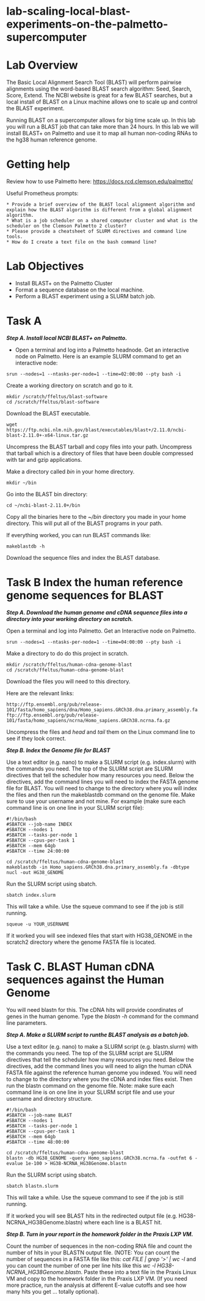 # lab-scaling-local-blast-experiments-on-the-palmetto-supercomputer

# Lab Overview
The Basic Local Alignment Search Tool (BLAST) will perform pairwise alignments using the word-based BLAST search algorithm: Seed, Search, Score, Extend.  The NCBI website is great for a few BLAST searches, but a local install of BLAST on a Linux machine allows one to scale up and control the BLAST experiment. 

Running BLAST on a supercomputer allows for big time scale up.  In this lab you will run a BLAST job that can take more than 24 hours. In this lab we will install BLAST+ on Palmetto and use it to map all human non-coding RNAs to the hg38 human reference genome. 

# Getting help

Review how to use Palmetto here: https://docs.rcd.clemson.edu/palmetto/

Useful Prometheus prompts:

```
* Provide a brief overview of the BLAST local alignment algorithm and explain how the BLAST algorithm is different from a global alignment algorithm. 
* What is a job scheduler on a shared computer cluster and what is the scheduler on the Clemson Palmetto 2 cluster? 
* Please provide a cheatsheet of SLURM directives and command line tools.
* How do I create a text file on the bash command line?
```

# Lab Objectives
* Install BLAST+ on the Palmetto Cluster
* Format a sequence database on the local machine.
* Perform a BLAST experiment using a SLURM batch job.

# Task A

***Step A. Install local NCBI BLAST+ on Palmetto.***

* Open a terminal and log into a Palmetto headnode.
Get an interactive node on Palmetto.  Here is an example SLURM command to get an interactive node:

```
srun --nodes=1 --ntasks-per-node=1 --time=02:00:00 --pty bash -i
```

Create a working directory on scratch and go to it.

```
mkdir /scratch/ffeltus/blast-software
cd /scratch/ffeltus/blast-software
```

Download the BLAST executable.
```
wget https://ftp.ncbi.nlm.nih.gov/blast/executables/blast+/2.11.0/ncbi-blast-2.11.0+-x64-linux.tar.gz
```
Uncompress the BLAST tarball and copy files into your path.
Uncompress that tarball which is a directory of files that have been double compressed with tar and gzip applications. 

Make a directory called *bin* in your home directory. 

```
mkdir ~/bin
```
Go into the BLAST bin directory:

```
cd ~/ncbi-blast-2.11.0+/bin
```

Copy all the binaries here to the *~/bin* directory you made in your home directory.  This will put all of the BLAST programs in your path. 

If everything worked, you can run BLAST commands like:

```
makeblastdb -h
```
Download the sequence files and index the BLAST database.

# Task B Index the human reference genome sequences for BLAST

***Step A. Download the human genome and cDNA sequence files into a directory into your working directory on scratch.***

Open a terminal and log into Palmetto.
Get an Interactive node on Palmetto.
```
srun --nodes=1 --ntasks-per-node=1 --time=04:00:00 --pty bash -i
```
Make a directory to do do this project in scratch.

```
mkdir /scratch/ffeltus/human-cdna-genome-blast
cd /scratch/ffeltus/human-cdna-genome-blast
```

Download the files you will need to this directory.

Here are the relevant links:
```
http://ftp.ensembl.org/pub/release-101/fasta/homo_sapiens/dna/Homo_sapiens.GRCh38.dna.primary_assembly.fa.gz
ftp://ftp.ensembl.org/pub/release-101/fasta/homo_sapiens/ncrna/Homo_sapiens.GRCh38.ncrna.fa.gz
```

Uncompress the files and *head* and *tail* them on the Linux command line to see if they look correct.

***Step B. Index the Genome file for BLAST***

Use a text editor (e.g. nano) to make a SLURM script (e.g. index.slurm) with the commands you need.  The top of the SLURM script are SLURM directives that tell the scheduler how many resources you need.  Below the directives, add the command lines you will need to index the FASTA genome file for BLAST. You will need to change to the directory where you will index the files and then run the makeblastdb command on the genome file. Make sure to use your username and not mine. For example (make sure each command line is on one line in your SLURM script file):
```
#!/bin/bash
#SBATCH --job-name INDEX
#SBATCH --nodes 1
#SBATCH --tasks-per-node 1
#SBATCH --cpus-per-task 1
#SBATCH --mem 64gb
#SBATCH --time 24:00:00

cd /scratch/ffeltus/human-cdna-genome-blast
makeblastdb -in Homo_sapiens.GRCh38.dna.primary_assembly.fa -dbtype nucl -out HG38_GENOME
```
Run the SLURM script using sbatch.

```
sbatch index.slurm
```

This will take a while. Use the squeue command to see if the job is still running.

```
squeue -u YOUR_USERNAME
```
If it worked you will see indexed files that start with HG38_GENOME in the scratch2 directory where the genome FASTA file is located.

# Task C. BLAST Human cDNA sequences against the Human Genome
You will need blastn for this.  The cDNA hits will provide coordinates of genes in the human genome. Type the *blastn -h* command for the command line parameters.

***Step A. Make a SLURM script to runthe BLAST analysis as a batch job.***

Use a text editor (e.g. nano) to make a SLURM script (e.g. blastn.slurm) with the commands you need.  The top of the SLURM script are SLURM directives that tell the scheduler how many resources you need.  Below the directives, add the command lines you will need to align the human cDNA FASTA file against the reference human genome you indexed. You will need to change to the directory where you the cDNA and index files exist. Then run the blastn command on the genome file. Note: make sure each command line is on one line in your SLURM script file and use your username and directory structure.

```
#!/bin/bash
#SBATCH --job-name BLAST
#SBATCH --nodes 1
#SBATCH --tasks-per-node 1
#SBATCH --cpus-per-task 1
#SBATCH --mem 64gb
#SBATCH --time 48:00:00

cd /scratch/ffeltus/human-cdna-genome-blast
blastn -db HG38_GENOME -query Homo_sapiens.GRCh38.ncrna.fa -outfmt 6 -evalue 1e-100 > HG38-NCRNA_HG38Genome.blastn
```

Run the SLURM script using sbatch.

```
sbatch blastn.slurm
```

This will take a while. Use the squeue command to see if the job is still running.

If it worked you will see BLAST hits in the redirected output file (e.g. HG38-NCRNA_HG38Genome.blastn) where each line is a BLAST hit.

***Step B. Turn in your report in the homework folder in the Praxis LXP VM.***

Count the number of sequences in the non-coding RNA file and count the number of hits in your BLASTN output file.  (NOTE: You can count the number of sequences in a FASTA file like this: *cat FILE | grep '>' | wc -l* and you can count the number of one per line hits like this *wc -l HG38-NCRNA_HG38Genome.blastn*.
Paste these into a text file in the Praxis Linux VM and copy to the homework folder in the Praxis LXP VM.  (If you need more practice, run the analysis at different E-value cutoffs and see how many hits you get … totally optional).

